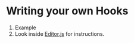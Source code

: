 # Writing your own Hooks

1. Example
2. Look inside [Editor.js](./02.Editor/Editor.js) for instructions.
